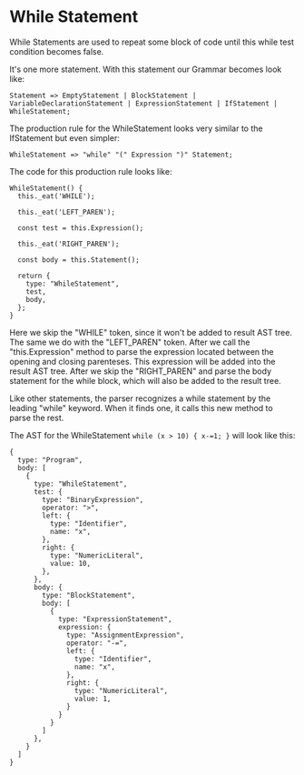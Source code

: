 # While Statement

While Statements are used to repeat some block of code until this while test condition becomes false.

It's one more statement. With this statement our Grammar becomes look like:

```
Statement => EmptyStatement | BlockStatement | VariableDeclarationStatement | ExpressionStatement | IfStatement | WhileStatement;
```

The production rule for the WhileStatement looks very similar to the IfStatement but even simpler:

```
WhileStatement => "while" "(" Expression ")" Statement;
```

The code for this production rule looks like:

```
WhileStatement() {
  this._eat('WHILE');

  this._eat('LEFT_PAREN');

  const test = this.Expression();

  this._eat('RIGHT_PAREN');

  const body = this.Statement();

  return {
    type: "WhileStatement",
    test,
    body,
  };  
}
```

Here we skip the "WHILE" token, since it won't be added to result AST tree. The same we do with the "LEFT_PAREN" token. After we call the "this.Expression" method to parse the expression located between the opening and closing parenteses. This expression will be added into the result AST tree. After we skip the "RIGHT_PAREN" and parse the body statement for the while block, which will also be added to the result tree. 

Like other statements, the parser recognizes a while statement by the leading "while" keyword. When it finds one, it calls this new method to parse the rest.

The AST for the WhileStatement `while (x > 10) { x-=1; }` will look like this:

```
{
  type: "Program",
  body: [
    {   
      type: "WhileStatement",
      test: {
        type: "BinaryExpression",
        operator: ">",
        left: {
          type: "Identifier",
          name: "x",
        },  
        right: {
          type: "NumericLiteral", 
          value: 10, 
        },  
      },  
      body: {
        type: "BlockStatement",
        body: [
          {   
            type: "ExpressionStatement",
            expression: {
              type: "AssignmentExpression",
              operator: "-=",
              left: {
                type: "Identifier",
                name: "x",
              },  
              right: {
                type: "NumericLiteral",
                value: 1,
              }   
            }   
          }   
        ]   
      },  
    }  
  ]
}
```
